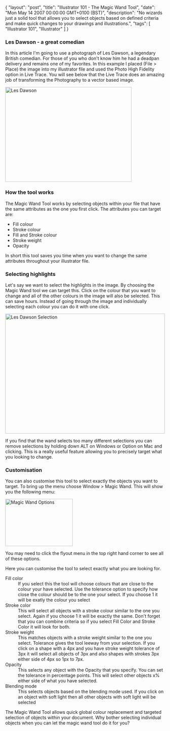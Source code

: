 {
  "layout": "post",
  "title": "Illustrator 101 - The Magic Wand Tool",
  "date": "Mon May 14 2007 00:00:00 GMT+0100 (BST)",
  "description": "No wizards just a solid tool that allows you to select objects based on defined criteria and make quick changes to your drawings and illustrations.",
  "tags": [
    "Illustrator 101",
    "Illustrator"
  ]
}

<h3>Les Dawson - a great comedian</h3>

<p>In this article I'm going to use a photograph of Les Dawson, a legendary British comedian. For those of you who don't know him he had a deadpan delivery and remains one of my favorites. In this example I placed (File > Place) the image into my illustrator file and used the Photo High Fidelity option in Live Trace. You will see below that the Live Trace does an amazing job of transforming the Photography to a vector based image.</p>

<img src="http://shapeshed.com/images/articles/les_photo.jpg" alt="Les Dawson" title="Les Dawson" width="399" height="299" />

<h3>How the tool works</h3>
<p>The Magic Wand Tool works by selecting objects within your file that have the same attributes as the one you first click. The attributes you can target are:</p>

<ul>
<li>Fill colour</li>
<li>Stroke colour</li>
<li>Fill and Stroke colour</li>
<li>Stroke weight</li>
<li>Opacity</li>
</ul>

<p>In short this tool saves you time when you want to change the same attributes throughout your illustrator file.</p> 

<h3>Selecting highlights</h3>

<p>Let's say we want to select the highlights in the image. By choosing the Magic Wand tool we can target this. Click on the colour that you want to change and all of the other colours in the image will also be selected. This can save hours. Instead of going through the image and individually selecting each colour you can do it with one click.</p> 

<img src="http://shapeshed.com/images/articles/les_selection.jpg" alt="Les Dawson Selection" title="Les Dawson Selection" width="504" height="378" />

<p>If you find that the wand selects too many different selections you can remove selections by holding down ALT on Windows or Option on Mac and clicking. This is a really useful feature allowing you to precisely target what you looking to change. </p>

<h3>Customisation</h3>

<p>You can also customise this tool to select exactly the objects you want to target. To bring up the menu choose Window > Magic Wand. This will show you the following menu:</p>

<img src="http://shapeshed.com/images/articles/magic_wand_options.jpg" alt="Magic Wand Options" title="Magic Wand Options" width="213" height="149" />

<p>You may need to click the flyout menu in the top right hand corner to see all of these options.</p> 

<p>Here you can customise the tool to select exactly what you are looking for. </p>

<dl>
<dt>Fill color</dt>
<dd>If you select this the tool will choose colours that are close to the colour your have selected. Use the tolerance option to specify how close the colour should be to the one your select. If you choose 1 it will be exatly the colour you select</dd>
<dt>Stroke color</dt>
<dd>This will select all objects with a stroke colour similar to the one you select. Again if you choose 1 it will be exactly the same. Don't forget that you can combine criteria so if you select Fill Color and Stroke Color it will look for both.</dd>
<dt>Stroke weight</dt>
<dd>This matches objects with a stroke weight similar to the one you select. Tolerance gives the tool leeway from your selection. If you click on a shape with a 4px and you have stroke weight tolerance of 3px it will select all objects of 3px and also shapes with strokes 3px either side of 4px so 1px to 7px. </dd>
<dt>Opacity</dt>
<dd>This selects any object with the Opacity that you specify. You can set the tolerance in percentage points. This will select other objects x% either side of what you have selected. </dd>
<dt>Blending mode</dt>
<dd>This selects objects based on the blending mode used. If you click on an object with soft light then all other objects with soft light will be selected</dd>
</dl>

<p>The Magic Wand Tool allows quick global colour replacement and targeted selection of objects within your document. Why bother selecting individual objects when you can let the magic wand tool do it for you?</p>



